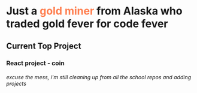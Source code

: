 # Just a <Span style="color:coral">gold miner</span> from Alaska who traded gold fever for code fever

## Current Top Project

### React project - coin

###### excuse the mess, i'm still cleaning up from all the school repos and adding projects
